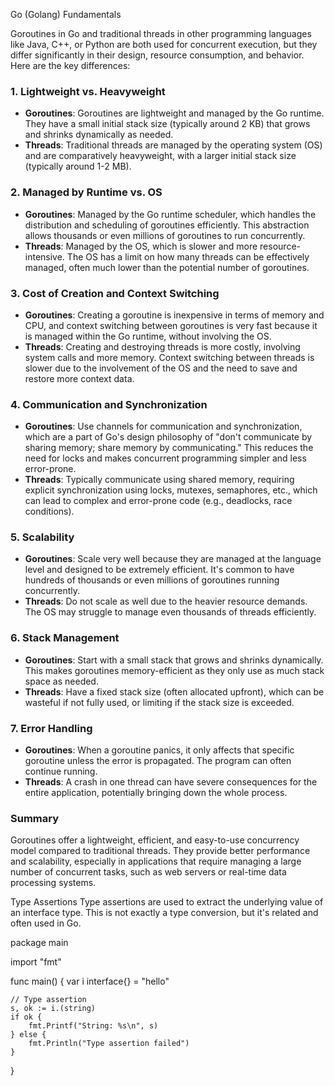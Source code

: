 Go (Golang) Fundamentals


Goroutines in Go and traditional threads in other programming languages like Java, C++, or Python are both used for concurrent execution, but they differ significantly in their design, resource consumption, and behavior. Here are the key differences:

### 1. **Lightweight vs. Heavyweight**
   - **Goroutines**: Goroutines are lightweight and managed by the Go runtime. They have a small initial stack size (typically around 2 KB) that grows and shrinks dynamically as needed.
   - **Threads**: Traditional threads are managed by the operating system (OS) and are comparatively heavyweight, with a larger initial stack size (typically around 1-2 MB).

### 2. **Managed by Runtime vs. OS**
   - **Goroutines**: Managed by the Go runtime scheduler, which handles the distribution and scheduling of goroutines efficiently. This abstraction allows thousands or even millions of goroutines to run concurrently.
   - **Threads**: Managed by the OS, which is slower and more resource-intensive. The OS has a limit on how many threads can be effectively managed, often much lower than the potential number of goroutines.

### 3. **Cost of Creation and Context Switching**
   - **Goroutines**: Creating a goroutine is inexpensive in terms of memory and CPU, and context switching between goroutines is very fast because it is managed within the Go runtime, without involving the OS.
   - **Threads**: Creating and destroying threads is more costly, involving system calls and more memory. Context switching between threads is slower due to the involvement of the OS and the need to save and restore more context data.

### 4. **Communication and Synchronization**
   - **Goroutines**: Use channels for communication and synchronization, which are a part of Go's design philosophy of "don't communicate by sharing memory; share memory by communicating." This reduces the need for locks and makes concurrent programming simpler and less error-prone.
   - **Threads**: Typically communicate using shared memory, requiring explicit synchronization using locks, mutexes, semaphores, etc., which can lead to complex and error-prone code (e.g., deadlocks, race conditions).

### 5. **Scalability**
   - **Goroutines**: Scale very well because they are managed at the language level and designed to be extremely efficient. It's common to have hundreds of thousands or even millions of goroutines running concurrently.
   - **Threads**: Do not scale as well due to the heavier resource demands. The OS may struggle to manage even thousands of threads efficiently.

### 6. **Stack Management**
   - **Goroutines**: Start with a small stack that grows and shrinks dynamically. This makes goroutines memory-efficient as they only use as much stack space as needed.
   - **Threads**: Have a fixed stack size (often allocated upfront), which can be wasteful if not fully used, or limiting if the stack size is exceeded.

### 7. **Error Handling**
   - **Goroutines**: When a goroutine panics, it only affects that specific goroutine unless the error is propagated. The program can often continue running.
   - **Threads**: A crash in one thread can have severe consequences for the entire application, potentially bringing down the whole process.

### Summary
Goroutines offer a lightweight, efficient, and easy-to-use concurrency model compared to traditional threads. They provide better performance and scalability, especially in applications that require managing a large number of concurrent tasks, such as web servers or real-time data processing systems.



Type Assertions
Type assertions are used to extract the underlying value of an interface type. This is not exactly a type conversion, but it's related and often used in Go.

package main

import "fmt"

func main() {
    var i interface{} = "hello"

    // Type assertion
    s, ok := i.(string)
    if ok {
        fmt.Printf("String: %s\n", s)
    } else {
        fmt.Println("Type assertion failed")
    }
}
